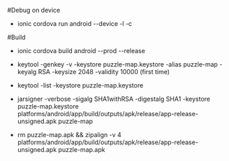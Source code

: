 #Debug on device

- ionic cordova run android --device -l -c

#Build

- ionic cordova build android --prod --release

- keytool -genkey -v -keystore puzzle-map.keystore -alias puzzle-map -keyalg RSA -keysize 2048 -validity 10000 (first time)

- keytool -list -keystore puzzle-map.keystore

- jarsigner -verbose -sigalg SHA1withRSA -digestalg SHA1 -keystore puzzle-map.keystore platforms/android/app/build/outputs/apk/release/app-release-unsigned.apk puzzle-map

- rm puzzle-map.apk && zipalign -v 4 platforms/android/app/build/outputs/apk/release/app-release-unsigned.apk puzzle-map.apk





